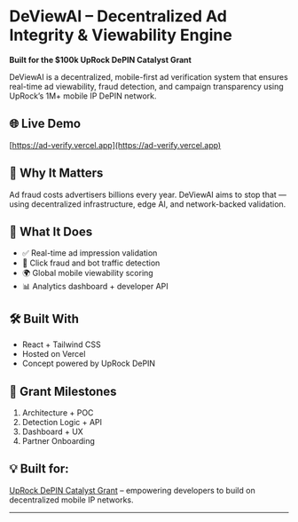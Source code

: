 # DeViewAI – Decentralized Ad Integrity & Viewability Engine

**Built for the $100k UpRock DePIN Catalyst Grant**

DeViewAI is a decentralized, mobile-first ad verification system that ensures real-time ad viewability, fraud detection, and campaign transparency using UpRock’s 1M+ mobile IP DePIN network.

## 🌐 Live Demo
[https://ad-verify.vercel.app](https://ad-verify.vercel.app)

## 🚀 Why It Matters
Ad fraud costs advertisers billions every year. DeViewAI aims to stop that — using decentralized infrastructure, edge AI, and network-backed validation.

## 🔧 What It Does
- ✅ Real-time ad impression validation  
- 🚫 Click fraud and bot traffic detection  
- 🌍 Global mobile viewability scoring  
- 📊 Analytics dashboard + developer API

## 🛠️ Built With
- React + Tailwind CSS  
- Hosted on Vercel  
- Concept powered by UpRock DePIN

## 📅 Grant Milestones
1. Architecture + POC  
2. Detection Logic + API  
3. Dashboard + UX  
4. Partner Onboarding

## 💡 Built for:
[UpRock DePIN Catalyst Grant](https://uprock.com/grants) – empowering developers to build on decentralized mobile IP networks.

---
